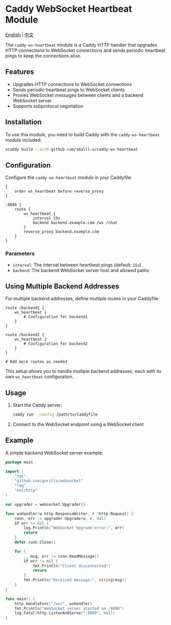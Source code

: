 # Caddy WebSocket Heartbeat Module

[English](./README.md) | [中文](./README_zh.md)

The `caddy-ws-heartbeat` module is a Caddy HTTP handler that upgrades HTTP connections to WebSocket connections and sends periodic heartbeat pings to keep the connections alive.

## Features

- Upgrades HTTP connections to WebSocket connections
- Sends periodic heartbeat pings to WebSocket clients
- Proxies WebSocket messages between clients and a backend WebSocket server
- Supports subprotocol negotiation

## Installation

To use this module, you need to build Caddy with the `caddy-ws-heartbeat` module included:

```sh
xcaddy build --with github.com/smalll-u/caddy-ws-heartbeat
```

## Configuration

Configure the `caddy-ws-heartbeat` module in your Caddyfile:

```Caddyfile
{
    order ws_heartbeat before reverse_proxy
}

:8080 {
    route {
        ws_heartbeat {
            interval 15s
            backend backend.example.com /ws /chat
        }
        reverse_proxy backend.example.com
    }
}
```

### Parameters

- `interval`: The interval between heartbeat pings (default: `15s`)
- `backend`: The backend WebSocket server host and allowed paths

## Using Multiple Backend Addresses

For multiple backend addresses, define multiple routes in your Caddyfile:

```caddyfile
route /backend1 {
    ws_heartbeat {
        # Configuration for backend1
    }
}

route /backend2 {
    ws_heartbeat {
        # Configuration for backend2
    }
}

# Add more routes as needed
```

This setup allows you to handle multiple backend addresses, each with its own `ws_heartbeat` configuration.

## Usage

1. Start the Caddy server:
    ```sh
    caddy run --config /path/to/Caddyfile
    ```

2. Connect to the WebSocket endpoint using a WebSocket client

## Example

A simple backend WebSocket server example:

```go
package main

import (
    "fmt"
    "github.com/gorilla/websocket"
    "log"
    "net/http"
)

var upgrader = websocket.Upgrader{}

func wsHandler(w http.ResponseWriter, r *http.Request) {
    conn, err := upgrader.Upgrade(w, r, nil)
    if err != nil {
        log.Println("WebSocket Upgrade error:", err)
        return
    }
    defer conn.Close()

    for {
        _, msg, err := conn.ReadMessage()
        if err != nil {
            fmt.Println("Client disconnected")
            return
        }
        fmt.Println("Received message:", string(msg))
    }
}

func main() {
    http.HandleFunc("/ws/", wsHandler)
    fmt.Println("WebSocket server started on :9000")
    log.Fatal(http.ListenAndServe(":9000", nil))
}
```
